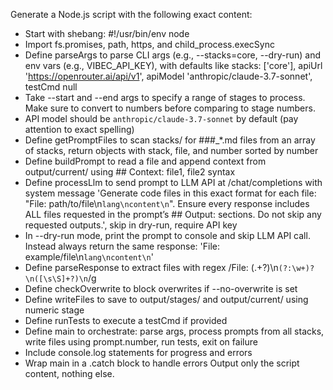 Generate a Node.js script with the following exact content:
- Start with shebang: #!/usr/bin/env node
- Import fs.promises, path, https, and child_process.execSync
- Define parseArgs to parse CLI args (e.g., --stacks=core, --dry-run) and env vars (e.g., VIBEC_API_KEY), with defaults like stacks: ['core'], apiUrl 'https://openrouter.ai/api/v1', apiModel 'anthropic/claude-3.7-sonnet', testCmd null
- Take --start and --end args to specify a range of stages to process. Make sure to convert to numbers before comparing to stage numbers.
- API model should be `anthropic/claude-3.7-sonnet` by default (pay attention to exact spelling)
- Define getPromptFiles to scan stacks/<stack> for ###_*.md files from an array of stacks, return objects with stack, file, and number sorted by number
- Define buildPrompt to read a file and append context from output/current/ using ## Context: file1, file2 syntax
- Define processLlm to send prompt to LLM API at /chat/completions with system message 'Generate code files in this exact format for each file: "File: path/to/file\n```lang\ncontent\n```". Ensure every response includes ALL files requested in the prompt’s ## Output: sections. Do not skip any requested outputs.', skip in dry-run, require API key
- In --dry-run mode, print the prompt to console and skip LLM API call. Instead always return the same response: 'File: example/file\n```lang\ncontent\n```'
- Define parseResponse to extract files with regex /File: (.+?)\n```(?:\w+)?\n([\s\S]+?)\n```/g
- Define checkOverwrite to block overwrites if --no-overwrite is set
- Define writeFiles to save to output/stages/<stage> and output/current/ using numeric stage
- Define runTests to execute a testCmd if provided
- Define main to orchestrate: parse args, process prompts from all stacks, write files using prompt.number, run tests, exit on failure
- Include console.log statements for progress and errors
- Wrap main in a .catch block to handle errors
Output only the script content, nothing else.